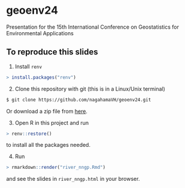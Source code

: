 # geoenv24

Presentation for the 15th International Conference on Geostatistics for Environmental Applications

## To reproduce this slides

1. Install `renv`

```r
> install.packages("renv")
```

2. Clone this repository with git (this is in a Linux/Unix terminal)

```bash
$ git clone https://github.com/nagahamaVH/geoenv24.git
```

Or download a zip file from
[here](https://github.com/nagahamaVH/geoenv24/archive/refs/heads/master.zip).

3. Open R in this project and run

```r
> renv::restore()
```

to install all the packages needed.

4. Run

```r
> rmarkdown::render("river_nngp.Rmd")
```

and see the slides in `river_nngp.html` in your browser.
